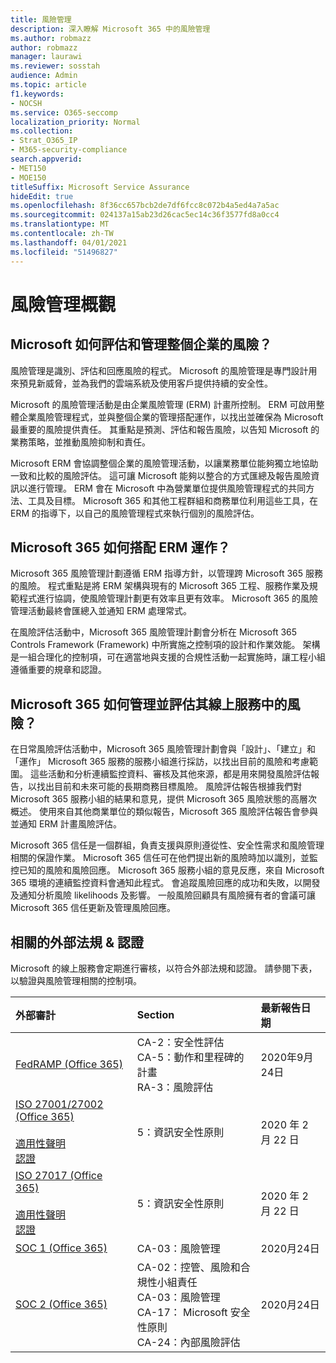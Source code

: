 ```yaml
---
title: 風險管理
description: 深入瞭解 Microsoft 365 中的風險管理
ms.author: robmazz
author: robmazz
manager: laurawi
ms.reviewer: sosstah
audience: Admin
ms.topic: article
f1.keywords:
- NOCSH
ms.service: O365-seccomp
localization_priority: Normal
ms.collection:
- Strat_O365_IP
- M365-security-compliance
search.appverid:
- MET150
- MOE150
titleSuffix: Microsoft Service Assurance
hideEdit: true
ms.openlocfilehash: 8f36cc657bcb2de7df6fcc8c072b4a5ed4a7a5ac
ms.sourcegitcommit: 024137a15ab23d26cac5ec14c36f3577fd8a0cc4
ms.translationtype: MT
ms.contentlocale: zh-TW
ms.lasthandoff: 04/01/2021
ms.locfileid: "51496827"
---
```

# <a name="risk-management-overview"></a>風險管理概觀

## <a name="how-does-microsoft-assess-and-manage-risk-across-the-enterprise"></a>Microsoft 如何評估和管理整個企業的風險？

風險管理是識別、評估和回應風險的程式。 Microsoft 的風險管理是專門設計用來預見新威脅，並為我們的雲端系統及使用客戶提供持續的安全性。

Microsoft 的風險管理活動是由企業風險管理 (ERM) 計畫所控制。 ERM 可啟用整體企業風險管理程式，並與整個企業的管理搭配運作，以找出並確保為 Microsoft 最重要的風險提供責任。 其重點是預測、評估和報告風險，以告知 Microsoft 的業務策略，並推動風險抑制和責任。

Microsoft ERM 會協調整個企業的風險管理活動，以讓業務單位能夠獨立地協助一致和比較的風險評估。 這可讓 Microsoft 能夠以整合的方式匯總及報告風險資訊以進行管理。 ERM 會在 Microsoft 中為營業單位提供風險管理程式的共同方法、工具及目標。 Microsoft 365 和其他工程群組和商務單位利用這些工具，在 ERM 的指導下，以自己的風險管理程式來執行個別的風險評估。

## <a name="how-does-microsoft-365-work-with-erm"></a>Microsoft 365 如何搭配 ERM 運作？

Microsoft 365 風險管理計劃遵循 ERM 指導方針，以管理跨 Microsoft 365 服務的風險。 程式重點是將 ERM 架構與現有的 Microsoft 365 工程、服務作業及規範程式進行協調，使風險管理計劃更有效率且更有效率。 Microsoft 365 的風險管理活動最終會匯總入並通知 ERM 處理常式。

在風險評估活動中，Microsoft 365 風險管理計劃會分析在 Microsoft 365 Controls Framework (Framework) 中所實施之控制項的設計和作業效能。 架構是一組合理化的控制項，可在適當地與支援的合規性活動一起實施時，讓工程小組遵循重要的規章和認證。

## <a name="how-does-microsoft-365-manage-and-assess-risk-in-its-online-services"></a>Microsoft 365 如何管理並評估其線上服務中的風險？

在日常風險評估活動中，Microsoft 365 風險管理計劃會與「設計」、「建立」和「運作」 Microsoft 365 服務的服務小組進行採訪，以找出目前的風險和考慮範圍。 這些活動和分析連續監控資料、審核及其他來源，都是用來開發風險評估報告，以找出目前和未來可能的長期商務目標風險。 風險評估報告根據我們對 Microsoft 365 服務小組的結果和意見，提供 Microsoft 365 風險狀態的高層次概述。 使用來自其他商業單位的類似報告，Microsoft 365 風險評估報告會參與並通知 ERM 計畫風險評估。

Microsoft 365 信任是一個群組，負責支援與原則遵從性、安全性需求和風險管理相關的保證作業。 Microsoft 365 信任可在他們提出新的風險時加以識別，並監控已知的風險和風險回應。 Microsoft 365 服務小組的意見反應，來自 Microsoft 365 環境的連續監控資料會通知此程式。 會追蹤風險回應的成功和失敗，以開發及通知分析風險 likelihoods 及影響。 一般風險回顧具有風險擁有者的會議可讓 Microsoft 365 信任更新及管理風險回應。

## <a name="related-external-regulations--certifications"></a>相關的外部法規 & 認證

Microsoft 的線上服務會定期進行審核，以符合外部法規和認證。 請參閱下表，以驗證與風險管理相關的控制項。

| **外部審計** | **Section** | **最新報告日期** |
|:--------------------|:------------|:-----------------------|
| [FedRAMP (Office 365) ](https://compliance.microsoft.com/compliancemanager) | CA-2：安全性評估 <br> CA-5：動作和里程碑的計畫 <br> RA-3：風險評估 | 2020年9月24日 |
| [ISO 27001/27002 (Office 365) ](https://servicetrust.microsoft.com/ViewPage/MSComplianceGuideV3?command=Download&downloadType=Document&downloadId=d7864d4f-e053-4cc4-a964-fa526d07c3be&tab=7027ead0-3d6b-11e9-b9e1-290b1eb4cdeb&docTab=7027ead0-3d6b-11e9-b9e1-290b1eb4cdeb_ISO_Reports) <br><br> [適用性聲明](https://servicetrust.microsoft.com/ViewPage/MSComplianceGuide?command=Download&downloadType=Document&downloadId=8ee1e46b-2ada-4e7b-bb7d-4c55a8cb6fcd&docTab=4ce99610-c9c0-11e7-8c2c-f908a777fa4d_ISO_Reports) <br> [認證](https://servicetrust.microsoft.com/ViewPage/MSComplianceGuideV3?command=Download&downloadType=Document&downloadId=1e84a14a-2468-45ac-9412-5e53250d57ec&tab=7027ead0-3d6b-11e9-b9e1-290b1eb4cdeb&docTab=7027ead0-3d6b-11e9-b9e1-290b1eb4cdeb_ISO_Reports) | 5：資訊安全性原則 | 2020 年 2 月 22 日 |
| [ISO 27017 (Office 365) ](https://servicetrust.microsoft.com/ViewPage/MSComplianceGuideV3?command=Download&downloadType=Document&downloadId=d7864d4f-e053-4cc4-a964-fa526d07c3be&tab=7027ead0-3d6b-11e9-b9e1-290b1eb4cdeb&docTab=7027ead0-3d6b-11e9-b9e1-290b1eb4cdeb_ISO_Reports) <br><br> [適用性聲明](https://servicetrust.microsoft.com/ViewPage/MSComplianceGuide?command=Download&downloadType=Document&downloadId=8ee1e46b-2ada-4e7b-bb7d-4c55a8cb6fcd&docTab=4ce99610-c9c0-11e7-8c2c-f908a777fa4d_ISO_Reports) <br> [認證](https://servicetrust.microsoft.com/ViewPage/MSComplianceGuideV3?command=Download&downloadType=Document&downloadId=70de0999-5451-43a3-9ef4-761e8fbfb1a3&tab=7027ead0-3d6b-11e9-b9e1-290b1eb4cdeb&docTab=7027ead0-3d6b-11e9-b9e1-290b1eb4cdeb_ISO_Reports) | 5：資訊安全性原則 | 2020 年 2 月 22 日 |
| [SOC 1 (Office 365) ](https://servicetrust.microsoft.com/ViewPage/MSComplianceGuideV3?command=Download&downloadType=Document&downloadId=90df3f9c-3aaf-4dbf-99d0-ca9f2991721b&tab=7027ead0-3d6b-11e9-b9e1-290b1eb4cdeb&docTab=7027ead0-3d6b-11e9-b9e1-290b1eb4cdeb_SOC_%2F_SSAE_16_Reports) | CA-03：風險管理 | 2020月24日 |
| [SOC 2 (Office 365) ](https://servicetrust.microsoft.com/ViewPage/MSComplianceGuideV3?command=Download&downloadType=Document&downloadId=a73c1738-7892-42b7-acd3-87b6371c53f6&tab=7027ead0-3d6b-11e9-b9e1-290b1eb4cdeb&docTab=7027ead0-3d6b-11e9-b9e1-290b1eb4cdeb_SOC_%2F_SSAE_16_Reports) | CA-02：控管、風險和合規性小組責任 <br> CA-03：風險管理 <br> CA-17： Microsoft 安全性原則 <br> CA-24：內部風險評估 | 2020月24日 |
